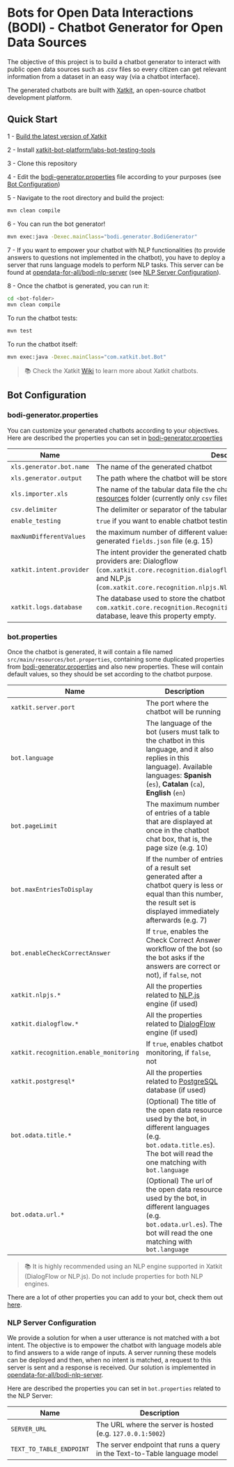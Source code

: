 # Bots for Open Data Interactions (BODI) - Chatbot Generator for Open Data Sources

The objective of this project is to build a chatbot generator to interact with public open data sources such as .csv 
files so every citizen can get relevant information from a dataset in an easy way (via a chatbot interface).

The generated chatbots are built with [Xatkit](https://github.com/xatkit-bot-platform/xatkit), an open-source chatbot
development platform.


## Quick Start

1 - [Build the latest version of Xatkit](https://github.com/xatkit-bot-platform/xatkit/wiki/Build-Xatkit)

2 - Install [xatkit-bot-platform/labs-bot-testing-tools](https://github.com/xatkit-bot-platform/labs-bot-testing-tools)

3 - Clone this repository

4 - Edit the [bodi-generator.properties](src/main/resources/bodi-generator.properties) file according to your purposes 
(see [Bot Configuration](#bot-configuration))

5 - Navigate to the root directory and build the project:

```bash
mvn clean compile
```

6 - You can run the bot generator!

```bash
mvn exec:java -Dexec.mainClass="bodi.generator.BodiGenerator"
```

7 - If you want to empower your chatbot with NLP functionalities (to provide answers to questions not implemented in 
the chatbot), you have to deploy a server that runs language models to perform NLP tasks. This server can be found 
at [opendata-for-all/bodi-nlp-server](https://github.com/opendata-for-all/bodi-nlp-server)
(see [NLP Server Configuration](#nlp-server-configuration)).

8 - Once the chatbot is generated, you can run it:
```bash
cd <bot-folder>
mvn clean compile
```

To run the chatbot tests:

```bash
mvn test
```

To run the chatbot itself:

```bash
mvn exec:java -Dexec.mainClass="com.xatkit.bot.Bot"
```

> 📚 Check the Xatkit [Wiki](https://github.com/xatkit-bot-platform/xatkit/wiki) to learn more about Xatkit chatbots.

## Bot Configuration

### bodi-generator.properties

You can customize your generated chatbots according to your objectives. Here are described the properties you can 
set in [bodi-generator.properties](src/main/resources/bodi-generator.properties)

| Name                     | Description                                                                                                                                                                                                                                                                  |
|--------------------------|------------------------------------------------------------------------------------------------------------------------------------------------------------------------------------------------------------------------------------------------------------------------------|
| `xls.generator.bot.name` | The name of the generated chatbot                                                                                                                                                                                                                                            |
| `xls.generator.output`   | The path where the chatbot will be stored                                                                                                                                                                                                                                    |
| `xls.importer.xls`       | The name of the tabular data file the chatbot will have access to, stored in the [resources](src/main/resources) folder (currently only `csv` files are supported)                                                                                                           |
| `csv.delimiter`          | The delimiter or separator of the tabular data file cells (e.g. `,`, `\t` (tab))                                                                                                                                                                                             |
| `enable_testing`         | `true` if you want to enable chatbot testing, `false` otherwise                                                                                                                                                                                                              |
| `maxNumDifferentValues`  | the maximum number of different values that a field must have to add them to the generated `fields.json` file (e.g. 15)                                                                                                                                                      |
| `xatkit.intent.provider` | The intent provider the generated chatbot will use. The currently available intent providers are: Dialogflow (`com.xatkit.core.recognition.dialogflow.DialogFlowIntentRecognitionProvider`) and  NLP.js (`com.xatkit.core.recognition.nlpjs.NlpjsIntentRecognitionProvider`) |
| `xatkit.logs.database`   | The database used to store the chatbot tracing: `com.xatkit.core.recognition.RecognitionMonitorPostgreSQL`. If there is no database, leave this property empty.                                                                                                              |

### bot.properties

Once the chatbot is generated, it will contain a file named `src/main/resources/bot.properties`, containing some 
duplicated properties from [bodi-generator.properties](src/main/resources/bodi-generator.properties) and also new 
properties. These will contain default values, so they should be set according to the chatbot purpose.

| Name                                   | Description                                                                                                                                                                                       |
|----------------------------------------|---------------------------------------------------------------------------------------------------------------------------------------------------------------------------------------------------|
| `xatkit.server.port`                   | The port where the chatbot will be running                                                                                                                                                        |
| `bot.language`                         | The language of the bot (users must talk to the chatbot in this language, and it also replies in this language). Available languages: **Spanish** (`es`),  **Catalan** (`ca`), **English** (`en`) |
| `bot.pageLimit`                        | The maximum number of entries of a table that are displayed at once in the chatbot chat box, that is, the page size (e.g. 10)                                                                     |
| `bot.maxEntriesToDisplay`              | If the number of entries of a result set generated after a chatbot query is less or equal than this number, the result set is displayed immediately afterwards (e.g. 7)                           |
| `bot.enableCheckCorrectAnswer`         | If `true`, enables the Check Correct Answer workflow of the bot (so the bot asks if the answers are correct or not), if `false`, not                                                              |
| `xatkit.nlpjs.*`                       | All the properties related to [NLP.js](https://github.com/xatkit-bot-platform/xatkit/wiki/Using-NLP.js) engine (if used)                                                                          |
| `xatkit.dialogflow.*`                  | All the properties related to [DialogFlow](https://github.com/xatkit-bot-platform/xatkit/wiki/Integrating-DialogFlow) engine (if used)                                                            |
| `xatkit.recognition.enable_monitoring` | If `true`, enables chatbot monitoring, if `false`, not                                                                                                                                            |
| `xatkit.postgresql*`                   | All the properties related to [PostgreSQL](https://github.com/xatkit-bot-platform/xatkit/wiki/Using-PostgreSQL) database (if used)                                                                |
| `bot.odata.title.*`                    | (Optional) The title of the open data resource used by the bot, in different languages (e.g. `bot.odata.title.es`). The bot will read the one matching with `bot.language`                        |
| `bot.odata.url.*`                      | (Optional) The url of the open data resource used by the bot, in different languages (e.g. `bot.odata.url.es`). The bot will read the one matching with `bot.language`                            |

> 📚 It is highly recommended using an NLP engine supported in Xatkit (DialogFlow or NLP.js). Do not include 
> properties for both NLP engines.

There are a lot of other properties you can add to your bot, check them out [here](https://github.com/xatkit-bot-platform/xatkit/wiki/Xatkit-Options).

### NLP Server Configuration

We provide a solution for when a user utterance is not matched with a bot intent. The objective is to empower the 
chatbot with language models able to find answers to a wide range of inputs. A server running these models can be 
deployed and then, when no intent is matched, a request to this server is sent and a response is received. Our 
solution is implemented in [opendata-for-all/bodi-nlp-server](https://github.com/opendata-for-all/bodi-nlp-server).

Here are described the properties you can
set in `bot.properties` related to the NLP Server:

| Name                     | Description                                                               |
|--------------------------|---------------------------------------------------------------------------|
| `SERVER_URL`             | The URL where the server is hosted (e.g. `127.0.0.1:5002`)                |
| `TEXT_TO_TABLE_ENDPOINT` | The server endpoint that runs a query in the Text-to-Table language model |
